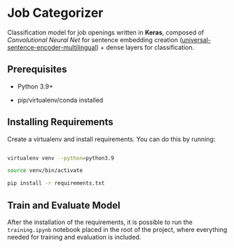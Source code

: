 # Job Categorizer

Classification model for job openings written in **Keras**, composed of _Convolutional Neural Net_ for sentence embedding creation ([universal-sentence-encoder-multilingual](https://tfhub.dev/google/universal-sentence-encoder-multilingual/3)) + dense layers for classification.

## Prerequisites

- Python 3.9+

- pip/virtualenv/conda installed

## Installing Requirements

Create a virtualenv and install requirements. You can do this by running:

```bash

virtualenv venv --python=python3.9

source venv/bin/activate

pip install -r requirements.txt

```

## Train and Evaluate Model

After the installation of the requirements, it is possible to run the `training.ipynb` notebook placed in the root of the project, where everything needed for training and evaluation is included.
